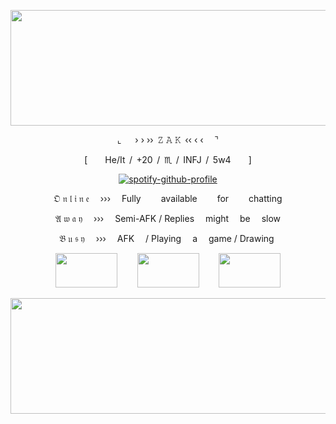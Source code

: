 
<p align="center"><img height="185" width="579" src="https://i.postimg.cc/yYsXQFGV/aaegzzrhzrhgegrzgh.png"/></p>
<p align="center">⌞   › › ››   𝚉   𝙰   𝙺    ‹‹ ‹ ‹  ⌝</p>

<p align="center">[  He/It   /   +20   /   ♏︎   /   INFJ   /   5w4  ]</p>

<p align="center">
  <a href="https://github.com/kittinan/spotify-github-profile">
    <img src="https://spotify-github-profile.kittinanx.com/api/view?uid=21sjb5sr5qmwew2d3uq4ijepa&cover_image=true&theme=novatorem&show_offline=false&background_color=121212&interchange=false&bar_color=7d434a&bar_color_cover=false" alt="spotify-github-profile">
  </a>
</p>

<p align="center"> 𝔒   𝔫   𝔩   𝔦   𝔫   𝔢   ›››  Fully   available   for   chatting</p>

<p align="center"> 𝔄   𝔴   𝔞   𝔶   ›››  Semi-AFK  /  Replies  might  be  slow</p>

<p align="center"> 𝔅   𝔲   𝔰   𝔶   ›››  AFK   /  Playing  a  game  /  Drawing 

<p align="center"><img height="55" width="99" src="https://i.postimg.cc/D4gfhz8W/MAD-GOD.png"/>    <img height="55" width="99" src="https://i.postimg.cc/pyYKrYjj/BLOODBNRE.png"/>    <img height="55" width="99" src="https://i.postimg.cc/BtGxJwjs/OUTLAST.png"/></p> 
  
<p align="center"><img height="185" width="579" src="https://i.postimg.cc/sX4dk9wy/4584.png"/></p> 





